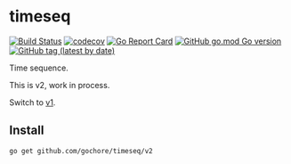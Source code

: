 # timeseq

[![Build Status](https://travis-ci.com/gochore/timeseq.svg?branch=master)](https://travis-ci.com/gochore/timeseq)
[![codecov](https://codecov.io/gh/gochore/timeseq/branch/master/graph/badge.svg)](https://codecov.io/gh/gochore/timeseq)
[![Go Report Card](https://goreportcard.com/badge/github.com/gochore/timeseq)](https://goreportcard.com/report/github.com/gochore/timeseq)
[![GitHub go.mod Go version](https://img.shields.io/github/go-mod/go-version/gochore/timeseq)](https://github.com/gochore/timeseq/blob/master/go.mod)
[![GitHub tag (latest by date)](https://img.shields.io/github/v/tag/gochore/timeseq)](https://github.com/gochore/timeseq/releases)

Time sequence.

This is v2, work in process.

Switch to [v1](https://github.com/gochore/timeseq/tree/v1).

## Install

```bash
go get github.com/gochore/timeseq/v2
```